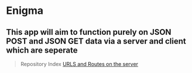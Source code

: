Enigma
=
This app will aim to function purely on JSON POST and JSON GET data via a server and client __which are seperate__
-
> Repository Index 
[URLS and Routes on the server](https://github.com/LNDevs/Enigma/docs/URLS_ROUTES.md)
